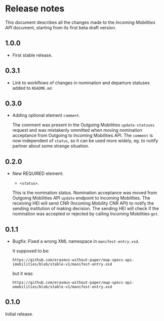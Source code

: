 Release notes
=============

This document describes all the changes made to the *Incoming Mobilities API*
document, starting from its first beta draft version.

1.0.0
-----

* First stable release.


0.3.1
-----

* Link to workflows of changes in nomination and departure statuses added to `README.md`

0.3.0
-----

* Adding optional element `comment`.

  The comment was present in the Outgoing Mobilities `update-statuses` request
  and was mistakenly ommitted when moving nomination acceptance from Outgoing
  to Incoming Mobilities API. The `comment` is now independent of `status`,
  so it can be used more widely, eg. to notify partner about some strange situation.

0.2.0
-----

* New REQUIRED element:

  - `<status>`.
  
  This is the nomination status. Nomination acceptance was moved from Outgoing Mobilities API
  `update` endpoint to Incoming Mobilities. The receiving HEI will send CNR (Incoming Mobility CNR API)
  to notify the sending institution of making decision. The sending HEI will check if the nomination
  was accepted or rejected by calling Incoming Mobilities `get`.


0.1.1
-----

* Bugfix: Fixed a wrong XML namespace in `manifest-entry.xsd`.

  It supposed to be:

  ```
  https://github.com/erasmus-without-paper/ewp-specs-api-imobilities/blob/stable-v1/manifest-entry.xsd
  ```

  but it was:

  ```
  https://github.com/erasmus-without-paper/ewp-specs-api-omobilities/blob/stable-v1/manifest-entry.xsd
  ```


0.1.0
-----

Initial release.
